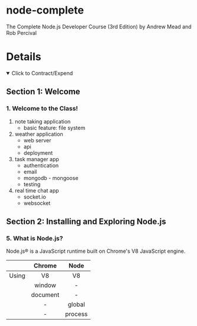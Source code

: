 # node-complete

The Complete Node.js Developer Course (3rd Edition) by Andrew Mead and Rob Percival

# Details

<details open> 
  <summary>Click to Contract/Expend</summary>

## Section 1: Welcome

### 1. Welcome to the Class!

1. note taking application
   - basic feature: file system
2. weather application
   - web server
   - api
   - deployment
3. task manager app
   - authentication
   - email
   - mongodb - mongoose
   - testing
4. real time chat app
   - socket.io
   - websocket

## Section 2: Installing and Exploring Node.js

### 5. What is Node.js?

Node.js® is a JavaScript runtime built on Chrome's V8 JavaScript engine.

|       |  Chrome  |  Node   |
| :---: | :------: | :-----: |
| Using |    V8    |   V8    |
|       |  window  |    -    |
|       | document |    -    |
|       |    -     | global  |
|       |    -     | process |

</details>
